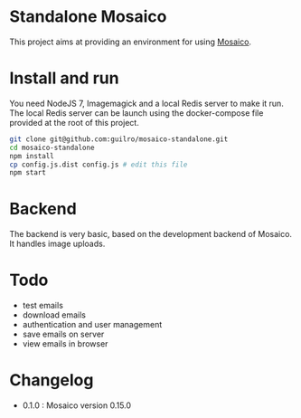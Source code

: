 # Standalone Mosaico

This project aims at providing an environment for using [Mosaico](https://mosaico.io).

# Install and run

You need NodeJS 7, Imagemagick and a local Redis server to make it run. The local Redis server can be launch
using the docker-compose file provided at the root of this project.

```bash
git clone git@github.com:guilro/mosaico-standalone.git
cd mosaico-standalone
npm install
cp config.js.dist config.js # edit this file
npm start
```

# Backend

The backend is very basic, based on the development backend of Mosaico. It handles image uploads.

# Todo

* test emails
* download emails
* authentication and user management
* save emails on server
* view emails in browser

# Changelog

* 0.1.0 : Mosaico version 0.15.0
